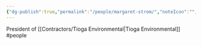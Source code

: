 ```yaml
---
{"dg-publish":true,"permalink":"/people/margaret-strom/","noteIcon":"","created":"2025-07-07T14:23:46.300-05:00"}
---
```


President of [[Contractors/Tioga Environmental\|Tioga Environmental]]
#people 